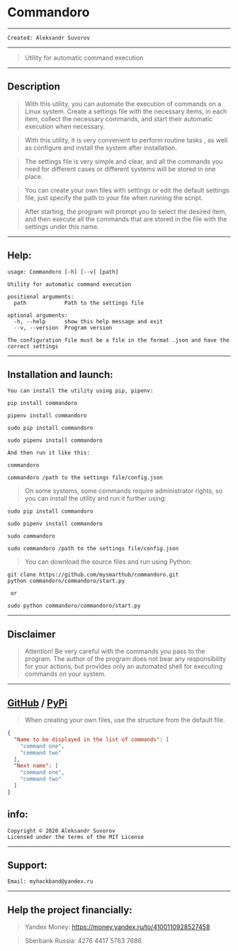 Commandoro
===
---
    Created: Aleksandr Suvorov
---

>Utility for automatic command execution
---

Description
---

>With this utility, you can automate
the execution of commands on a Linux system.
Create a settings file with the necessary items,
in each item, collect the necessary commands,
and start their automatic execution when necessary.

>With this utility, it is very convenient 
to perform routine tasks , as well as configure 
and install the system after installation.

>The settings file is very simple and clear, 
and all the commands you need for different 
cases or different systems will be stored in one place.

>You can create your own files with settings 
or edit the default settings file, 
just specify the path to your file when running the script.

>After starting, the program will prompt you to 
select the desired item, and then execute all the 
commands that are stored in the file with the 
settings under this name.

---

Help:
----

```
usage: Commandoro [-h] [--v] [path]

Utility for automatic command execution

positional arguments:
  path            Path to the settings file

optional arguments:
  -h, --help      show this help message and exit
  --v, --version  Program version

The configuration file must be a file in the format .json and have the correct settings
```

---

Installation and launch:
---
    You can install the utility using pip, pipenv:

`pip install commandoro`

`pipenv install commandoro`

`sudo pip install commandoro`

`sudo pipenv install commandoro`

    And then run it like this:

`commandoro`

`commandoro /path to the settings file/config.json`

>On some systems, some commands require administrator rights, 
> so you can install the utility and run it further using:

`sudo pip install commandoro`

`sudo pipenv install commandoro`

`sudo commandoro`

`sudo commandoro /path to the settings file/config.json`

>You can download the source files and run using Python:

```
git clone https://github.com/mysmarthub/commandoro.git
python commandoro/commandoro/start.py
 
 or

sudo python commandoro/commandoro/start.py
```
---

Disclaimer
---

> Attention!
> Be very careful with the commands you pass to the program.
> The author of the program does not bear any responsibility for your actions, but
> provides only an automated shell for executing commands on your system.

---
[GitHub](https://github.com/mysmarthub/commandoro) / [PyPi](https://pypi.org/project/commandoro/)
---


>When creating your own files, use
the structure from the default file.

```json
{
  "Name to be displayed in the list of commands": [
    "command one",
    "command two"
  ],
  "Next name": [
    "command one",
    "command two"
  ]
}
```

info:
---
    Copyright © 2020 Aleksandr Suvorov
    Licensed under the terms of the MIT License
---

Support:
---
    Email: myhackband@yandex.ru
---

Help the project financially:
---
>Yandex Money:
https://money.yandex.ru/to/4100110928527458

>Sberbank Russia:
4276 4417 5763 7686
    